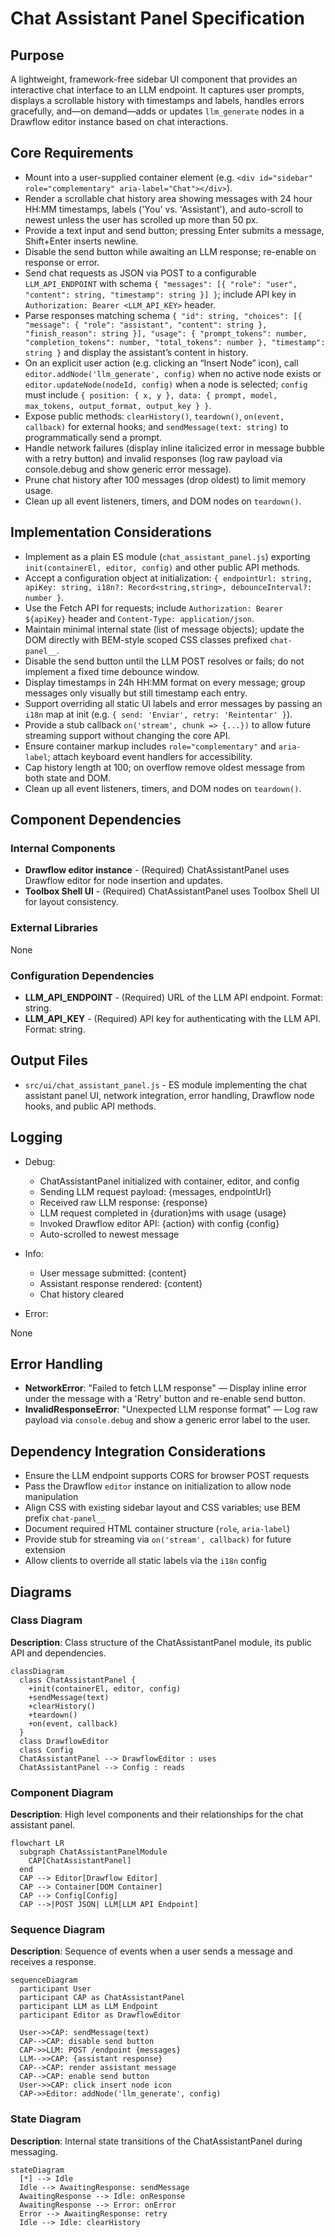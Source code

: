 # Chat Assistant Panel Specification

## Purpose

A lightweight, framework-free sidebar UI component that provides an interactive chat interface to an LLM endpoint. It captures user prompts, displays a scrollable history with timestamps and labels, handles errors gracefully, and—on demand—adds or updates `llm_generate` nodes in a Drawflow editor instance based on chat interactions.

## Core Requirements

- Mount into a user-supplied container element (e.g. `<div id="sidebar" role="complementary" aria-label="Chat"></div>`).
- Render a scrollable chat history area showing messages with 24 hour HH:MM timestamps, labels ('You' vs. 'Assistant'), and auto-scroll to newest unless the user has scrolled up more than 50 px.
- Provide a text input and send button; pressing Enter submits a message, Shift+Enter inserts newline.
- Disable the send button while awaiting an LLM response; re-enable on response or error.
- Send chat requests as JSON via POST to a configurable `LLM_API_ENDPOINT` with schema `{ "messages": [{ "role": "user", "content": string, "timestamp": string }] }`; include API key in `Authorization: Bearer <LLM_API_KEY>` header.
- Parse responses matching schema `{ "id": string, "choices": [{ "message": { "role": "assistant", "content": string }, "finish_reason": string }], "usage": { "prompt_tokens": number, "completion_tokens": number, "total_tokens": number }, "timestamp": string }` and display the assistant’s content in history.
- On an explicit user action (e.g. clicking an “Insert Node” icon), call `editor.addNode('llm_generate', config)` when no active node exists or `editor.updateNode(nodeId, config)` when a node is selected; `config` must include `{ position: { x, y }, data: { prompt, model, max_tokens, output_format, output_key } }`.
- Expose public methods: `clearHistory()`, `teardown()`, `on(event, callback)` for external hooks; and `sendMessage(text: string)` to programmatically send a prompt.
- Handle network failures (display inline italicized error in message bubble with a retry button) and invalid responses (log raw payload via console.debug and show generic error message).
- Prune chat history after 100 messages (drop oldest) to limit memory usage.
- Clean up all event listeners, timers, and DOM nodes on `teardown()`.

## Implementation Considerations

- Implement as a plain ES module (`chat_assistant_panel.js`) exporting `init(containerEl, editor, config)` and other public API methods.
- Accept a configuration object at initialization: `{ endpointUrl: string, apiKey: string, i18n?: Record<string,string>, debounceInterval?: number }`.
- Use the Fetch API for requests; include `Authorization: Bearer ${apiKey}` header and `Content-Type: application/json`.
- Maintain minimal internal state (list of message objects); update the DOM directly with BEM-style scoped CSS classes prefixed `chat-panel__`.
- Disable the send button until the LLM POST resolves or fails; do not implement a fixed time debounce window.
- Display timestamps in 24h HH:MM format on every message; group messages only visually but still timestamp each entry.
- Support overriding all static UI labels and error messages by passing an `i18n` map at init (e.g. `{ send: 'Enviar', retry: 'Reintentar' }`).
- Provide a stub callback `on('stream', chunk => {...})` to allow future streaming support without changing the core API.
- Ensure container markup includes `role="complementary"` and `aria-label`; attach keyboard event handlers for accessibility.
- Cap history length at 100; on overflow remove oldest message from both state and DOM.
- Clean up all event listeners, timers, and DOM nodes on `teardown()`.

## Component Dependencies

### Internal Components

- **Drawflow editor instance** - (Required) ChatAssistantPanel uses Drawflow editor for node insertion and updates.
- **Toolbox Shell UI** - (Required) ChatAssistantPanel uses Toolbox Shell UI for layout consistency.

### External Libraries

None

### Configuration Dependencies

- **LLM_API_ENDPOINT** - (Required) URL of the LLM API endpoint. Format: string.
- **LLM_API_KEY** - (Required) API key for authenticating with the LLM API. Format: string.

## Output Files

- `src/ui/chat_assistant_panel.js` - ES module implementing the chat assistant panel UI, network integration, error handling, Drawflow node hooks, and public API methods.

## Logging

- Debug:
  - ChatAssistantPanel initialized with container, editor, and config
  - Sending LLM request payload: {messages, endpointUrl}
  - Received raw LLM response: {response}
  - LLM request completed in {duration}ms with usage {usage}
  - Invoked Drawflow editor API: {action} with config {config}
  - Auto-scrolled to newest message

- Info:
  - User message submitted: {content}
  - Assistant response rendered: {content}
  - Chat history cleared

- Error:

None

## Error Handling

- **NetworkError**: "Failed to fetch LLM response" — Display inline error under the message with a 'Retry' button and re-enable send button.
- **InvalidResponseError**: "Unexpected LLM response format" — Log raw payload via `console.debug` and show a generic error label to the user.

## Dependency Integration Considerations

- Ensure the LLM endpoint supports CORS for browser POST requests
- Pass the Drawflow `editor` instance on initialization to allow node manipulation
- Align CSS with existing sidebar layout and CSS variables; use BEM prefix `chat-panel__`
- Document required HTML container structure (`role`, `aria-label`)
- Provide stub for streaming via `on('stream', callback)` for future extension
- Allow clients to override all static labels via the `i18n` config

## Diagrams

### Class Diagram

**Description**: Class structure of the ChatAssistantPanel module, its public API and dependencies.

```mermaid
classDiagram
  class ChatAssistantPanel {
    +init(containerEl, editor, config)
    +sendMessage(text)
    +clearHistory()
    +teardown()
    +on(event, callback)
  }
  class DrawflowEditor
  class Config
  ChatAssistantPanel --> DrawflowEditor : uses
  ChatAssistantPanel --> Config : reads
```

### Component Diagram

**Description**: High level components and their relationships for the chat assistant panel.

```mermaid
flowchart LR
  subgraph ChatAssistantPanelModule
    CAP[ChatAssistantPanel]
  end
  CAP --> Editor[Drawflow Editor]
  CAP --> Container[DOM Container]
  CAP --> Config[Config]
  CAP -->|POST JSON| LLM[LLM API Endpoint]
```

### Sequence Diagram

**Description**: Sequence of events when a user sends a message and receives a response.

```mermaid
sequenceDiagram
  participant User
  participant CAP as ChatAssistantPanel
  participant LLM as LLM Endpoint
  participant Editor as DrawflowEditor

  User->>CAP: sendMessage(text)
  CAP-->CAP: disable send button
  CAP->>LLM: POST /endpoint {messages}
  LLM-->>CAP: {assistant response}
  CAP-->CAP: render assistant message
  CAP-->CAP: enable send button
  User->>CAP: click insert node icon
  CAP->>Editor: addNode('llm_generate', config)
```

### State Diagram

**Description**: Internal state transitions of the ChatAssistantPanel during messaging.

```mermaid
stateDiagram
  [*] --> Idle
  Idle --> AwaitingResponse: sendMessage
  AwaitingResponse --> Idle: onResponse
  AwaitingResponse --> Error: onError
  Error --> AwaitingResponse: retry
  Idle --> Idle: clearHistory
```